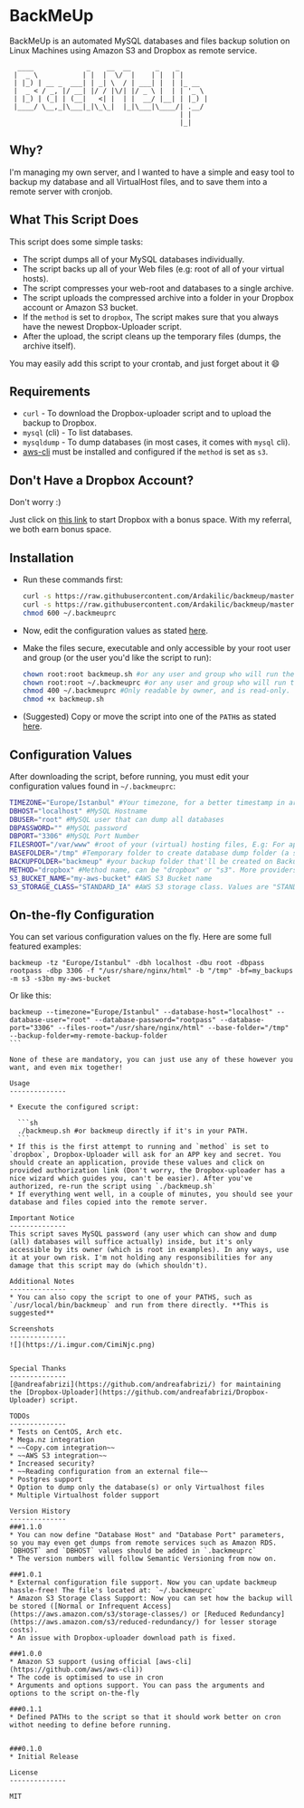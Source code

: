 BackMeUp
=========

BackMeUp is an automated MySQL databases and files backup solution on Linux Machines using Amazon S3 and Dropbox as remote service.


```
  ____             _    __  __      _    _       
 |  _ \           | |  |  \/  |    | |  | |      
 | |_) | __ _  ___| | _| \  / | ___| |  | |_ __  
 |  _ < / _, |/ __| |/ / |\/| |/ _ \ |  | | '_ \ 
 | |_) | (_| | (__|   <| |  | |  __/ |__| | |_) |
 |____/ \__,_|\___|_|\_\_|  |_|\___|\____/| .__/ 
                                          | |    
                                          |_|    
```

Why?
--------------
I'm managing my own server, and I wanted to have a simple and easy tool to backup my database and all VirtualHost files, and to save them into a remote server with cronjob.

What This Script Does
--------------
This script does some simple tasks:
* The script dumps all of your MySQL databases individually.
* The script backs up all of your Web files (e.g: root of all of your virtual hosts).
* The script compresses your web-root and databases to a single archive.
* The script uploads the compressed archive into a folder in your Dropbox account or Amazon S3 bucket.
* If the `method` is set to `dropbox`, The script makes sure that you always have the newest Dropbox-Uploader script.
* After the upload, the script cleans up the temporary files (dumps, the archive itself).

You may easily add this script to your crontab, and just forget about it :smile:


Requirements
--------------
* `curl` - To download the Dropbox-uploader script and to upload the backup to Dropbox.
* `mysql` (cli) - To list databases.
* `mysqldump` - To dump databases (in most cases, it comes with `mysql` cli).
* [aws-cli](https://github.com/aws/aws-cli) must be installed and configured if the `method` is set as `s3`.


Don't Have a Dropbox Account?
--------------
Don't worry :)

Just click on [this link](https://db.tt/A4QRGuD) to start Dropbox with a bonus space. With my referral, we both earn bonus space.


Installation
--------------

* Run these commands first:

  ```sh
  curl -s https://raw.githubusercontent.com/Ardakilic/backmeup/master/backmeup.sh -o backmeup.sh
  curl -s https://raw.githubusercontent.com/Ardakilic/backmeup/master/.backmeuprc -o ~/.backmeuprc
  chmod 600 ~/.backmeuprc
  ```
* Now, edit the configuration values as stated [here](#configuration-values).
* Make the files secure, executable and only accessible by your root user and group (or the user you'd like the script to run):

  ```sh
  chown root:root backmeup.sh #or any user and group who will run the script or with cron
  chown root:root ~/.backmeuprc #or any user and group who will run the script manually or with cron
  chmod 400 ~/.backmeuprc #Only readable by owner, and is read-only. To make it writable, change to 600 on demand
  chmod +x backmeup.sh
  ```
* (Suggested) Copy or move the script into one of the `PATH`s as stated [here](#additional-notes).


Configuration Values
--------------
After downloading the script, before running, you must edit your configuration values found in `~/.backmeuprc`:

```sh
TIMEZONE="Europe/Istanbul" #Your timezone, for a better timestamp in archived filenames
DBHOST="localhost" #MySQL Hostname
DBUSER="root" #MySQL user that can dump all databases
DBPASSWORD="" #MySQL password
DBPORT="3306" #MySQL Port Number
FILESROOT="/var/www" #root of your (virtual) hosting files, E.g: For apache, it is /var/www, for nginx, it's /usr/share/nginx/html "WITHOUT THE END TRAILING SLASH"
BASEFOLDER="/tmp" #Temporary folder to create database dump folder (a subfolder will be created to this folder upon dumping)
BACKUPFOLDER="backmeup" #your backup folder that'll be created on Backup provider
METHOD="dropbox" #Method name, can be "dropbox" or "s3". More providers soon
S3_BUCKET_NAME="my-aws-bucket" #AWS S3 Bucket name
S3_STORAGE_CLASS="STANDARD_IA" #AWS S3 storage class. Values are "STANDARD", "REDUCED_REDUNDANCY", "STANDARD_IA". http://docs.aws.amazon.com/cli/latest/reference/s3/cp.html
```

On-the-fly Configuration
--------------
You can set various configuration values on the fly. Here are some full featured examples:

```
backmeup -tz "Europe/Istanbul" -dbh localhost -dbu root -dbpass rootpass -dbp 3306 -f "/usr/share/nginx/html" -b "/tmp" -bf=my_backups -m s3 -s3bn my-aws-bucket
```

Or like this:

````
backmeup --timezone="Europe/Istanbul" --database-host="localhost" --database-user="root" --database-password="rootpass" --database-port="3306" --files-root="/usr/share/nginx/html" --base-folder="/tmp" --backup-folder=my-remote-backup-folder
```

None of these are mandatory, you can just use any of these however you want, and even mix together!

Usage
--------------

* Execute the configured script:

  ```sh
  ./backmeup.sh #or backmeup directly if it's in your PATH.
  ```
* If this is the first attempt to running and `method` is set to `dropbox`, Dropbox-Uploader will ask for an APP key and secret. You should create an application, provide these values and click on provided authorization link (Don't worry, the Dropbox-uploader has a nice wizard which guides you, can't be easier). After you've authorized, re-run the script using `./backmeup.sh`
* If everything went well, in a couple of minutes, you should see your database and files copied into the remote server.

Important Notice
--------------
This script saves MySQL password (any user which can show and dump (all) databases will suffice actually) inside, but it's only accessible by its owner (which is root in examples). In any ways, use it at your own risk. I'm not holding any responsibilities for any damage that this script may do (which shouldn't).

Additional Notes
--------------
* You can also copy the script to one of your PATHS, such as `/usr/local/bin/backmeup` and run from there directly. **This is suggested**

Screenshots
--------------
![](https://i.imgur.com/CimiNjc.png)


Special Thanks
--------------
[@andreafabrizi](https://github.com/andreafabrizi/) for maintaining the [Dropbox-Uploader](https://github.com/andreafabrizi/Dropbox-Uploader) script.

TODOs
--------------
* Tests on CentOS, Arch etc.
* Mega.nz integration
* ~~Copy.com integration~~
* ~~AWS S3 integration~~
* Increased security?
* ~~Reading configuration from an external file~~
* Postgres support
* Option to dump only the database(s) or only Virtualhost files
* Multiple Virtualhost folder support

Version History
--------------
###1.1.0
* You can now define "Database Host" and "Database Port" parameters, so you may even get dumps from remote services such as Amazon RDS. `DBHOST` and `DBHOST` values should be added in `.backmeuprc`
* The version numbers will follow Semantic Versioning from now on.

###1.0.1
* External configuration file support. Now you can update backmeup hassle-free! The file's located at: `~/.backmeuprc`
* Amazon S3 Storage Class Support: Now you can set how the backup will be stored ([Normal or Infrequent Access](https://aws.amazon.com/s3/storage-classes/) or [Reduced Redundancy](https://aws.amazon.com/s3/reduced-redundancy/) for lesser storage costs).
* An issue with Dropbox-uploader download path is fixed.

###1.0.0
* Amazon S3 support (using official [aws-cli](https://github.com/aws/aws-cli))
* The code is optimised to use in cron
* Arguments and options support. You can pass the arguments and options to the script on-the-fly

###0.1.1
* Defined PATHs to the script so that it should work better on cron withot needing to define before running.


###0.1.0
* Initial Release

License
--------------

MIT
